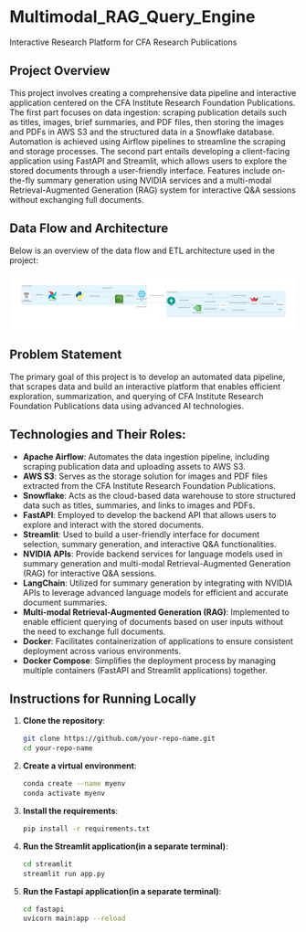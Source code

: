 # Multimodal_RAG_Query_Engine

Interactive Research Platform for CFA Research Publications

## Project Overview
This project involves creating a comprehensive data pipeline and interactive application centered on the CFA Institute Research Foundation Publications. The first part focuses on data ingestion: scraping publication details such as titles, images, brief summaries, and PDF files, then storing the images and PDFs in AWS S3 and the structured data in a Snowflake database. Automation is achieved using Airflow pipelines to streamline the scraping and storage processes. The second part entails developing a client-facing application using FastAPI and Streamlit, which allows users to explore the stored documents through a user-friendly interface. Features include on-the-fly summary generation using NVIDIA services and a multi-modal Retrieval-Augmented Generation (RAG) system for interactive Q&A sessions without exchanging full documents.

## Data Flow and Architecture
Below is an overview of the data flow and ETL architecture used in the project:

![Airflow ETL and Data Flow Architecture](./diagrams/flow_diagram.png)

## Problem Statement
The primary goal of this project is to develop an automated data pipeline, that scrapes data and build an interactive platform that enables efficient exploration, summarization, and querying of CFA Institute Research Foundation Publications data using advanced AI technologies.

## Technologies and Their Roles:
- **Apache Airflow**: Automates the data ingestion pipeline, including scraping publication data and uploading assets to AWS S3.
- **AWS S3**: Serves as the storage solution for images and PDF files extracted from the CFA Institute Research Foundation Publications.
- **Snowflake**: Acts as the cloud-based data warehouse to store structured data such as titles, summaries, and links to images and PDFs.
- **FastAPI**: Employed to develop the backend API that allows users to explore and interact with the stored documents.
- **Streamlit**: Used to build a user-friendly interface for document selection, summary generation, and interactive Q&A functionalities.
- **NVIDIA APIs**: Provide backend services for language models used in summary generation and multi-modal Retrieval-Augmented Generation (RAG) for interactive Q&A sessions.
- **LangChain**: Utilized for summary generation by integrating with NVIDIA APIs to leverage advanced language models for efficient and accurate document summaries.
- **Multi-modal Retrieval-Augmented Generation (RAG)**: Implemented to enable efficient querying of documents based on user inputs without the need to exchange full documents.
- **Docker**: Facilitates containerization of applications to ensure consistent deployment across various environments.
- **Docker Compose**: Simplifies the deployment process by managing multiple containers (FastAPI and Streamlit applications) together.

## Instructions for Running Locally
1. **Clone the repository**:
   ```bash
   git clone https://github.com/your-repo-name.git
   cd your-repo-name
   ```
2. **Create a virtual environment**:
   ```bash
   conda create --name myenv
   conda activate myenv
   ```
3. **Install the requirements**:
   ```bash
   pip install -r requirements.txt
   ```
4. **Run the Streamlit application(in a separate terminal)**:
   ```bash
   cd streamlit 
   streamlit run app.py
   ```
5. **Run the Fastapi application(in a separate terminal)**:
   ```bash
   cd fastapi
   uvicorn main:app --reload
   ```
